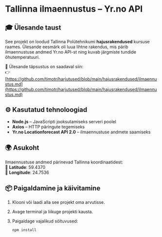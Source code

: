 # Tallinna ilmaennustus – Yr.no API

## 🎓 Ülesande taust

See projekt on loodud Tallinna Polütehnikumi **hajusrakendused** kursuse raames. Ülesande eesmärk oli luua lihtne rakendus, mis pärib ilmaennustuse andmed Yr.no API-st ning kuvab järgmiste tundide õhutemperatuuri.

📄 Ülesande täpsustus on saadaval siin:  
👉 [https://github.com/timotr/harjutused/blob/main/hajusrakendused/ilmaennustus.md](https://github.com/timotr/harjutused/blob/main/hajusrakendused/ilmaennustus.md)

## ⚙️ Kasutatud tehnoloogiad

- **Node.js** – JavaScripti jooksutamiseks serveri poolel
- **Axios** – HTTP päringute tegemiseks
- **Yr.no Locationforecast API 2.0** – ilmaennustuse andmete saamiseks

## 🌍 Asukoht

Ilmaennustuse andmed pärinevad Tallinna koordinaatidest:  
📍 **Latitude**: 59.4370  
📍 **Longitude**: 24.7536

## 📦 Paigaldamine ja käivitamine

1. Klooni või laadi alla see projekt oma arvutisse.
2. Avage terminal ja liikuge projekti kausta.
3. Paigaldage vajalikud sõltuvused:

   ```bash
   npm install
